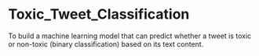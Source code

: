 # Toxic_Tweet_Classification
To build a machine learning model that can predict whether a tweet is toxic or non-toxic (binary classification) based on its text content.
